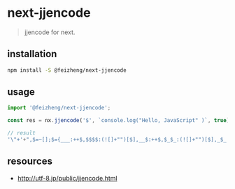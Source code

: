 # next-jjencode
> jjencode for next.

## installation
```bash
npm install -S @feizheng/next-jjencode
```

## usage
```js
import '@feizheng/next-jjencode';

const res = nx.jjencode('$', `console.log("Hello, JavaScript" )`, true);

// result
'\"+'+",$=~[];$={___:++$,$$$$:(![]+"")[$],__$:++$,$_$_:(![]+"")[$],_$_:++$,$_$$:({}+"")[$],$$_$:($[$]+"")[$],_$$:++$,$$$_:(!""+"")[$],$__:++$,$_$:++$,$$__:({}+"")[$],$$_:++$,$$$:++$,$___:++....
```

## resources
- http://utf-8.jp/public/jjencode.html
